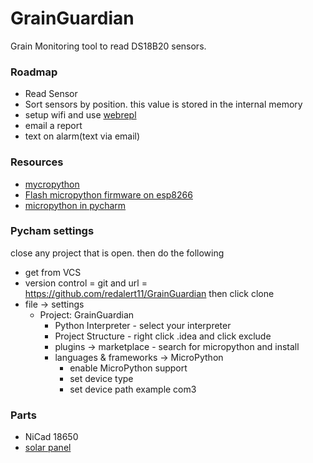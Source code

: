 # GrainGuardian
Grain Monitoring tool to read DS18B20 sensors. 

### Roadmap
* Read Sensor
* Sort sensors by position. this value is stored in the internal memory
* setup wifi and use [webrepl](https://micropython.org/webrepl/)
* email a report
* text on alarm(text via email)


### Resources

* [mycropython](https://docs.micropython.org/en/latest/index.html) 
* [Flash micropython firmware on esp8266](https://docs.micropython.org/en/latest/esp8266/tutorial/intro.html?highlight=install)
* [micropython in pycharm](https://medium.com/@andymule/micropython-in-pycharms-basic-setup-9169b497ec8a) 

### Pycham settings
close any project that is open. then do the following
* get from VCS
* version control = git and url = https://github.com/redalert11/GrainGuardian then click clone
* file -> settings 
    * Project: GrainGuardian
        * Python Interpreter - select your interpreter
        * Project Structure - right click .idea and click exclude
        * plugins -> marketplace - search for micropython and install
        * languages & frameworks -> MicroPython
            * enable MicroPython support
            * set device type
            * set device path example com3

### Parts
* NiCad 18650 
* [solar panel](https://www.aliexpress.com/item/32905500852.html)